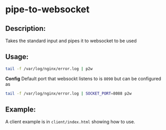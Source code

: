 # pipe-to-websocket

## Description:
Takes the standard input and pipes it to websocket to be used

## Usage: 
```sh
tail -f /var/log/nginx/error.log | p2w
```

**Config**
Default port that websockt listens to is `8090` but can be configured as 

```sh
tail -f /var/log/nginx/error.log | SOCKET_PORT=8088 p2w
```


## Example:
A client example is in `client/index.html` showing how to use.



